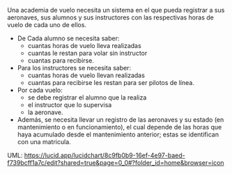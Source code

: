  Una academia de vuelo necesita un sistema en el que pueda registrar a sus aeronaves, sus alumnos y sus instructores con las respectivas horas de vuelo de cada uno de ellos.  
- De Cada alumno se necesita saber:  
  - cuantas horas de vuelo lleva realizadas
  - cuantas le restan para volar sin instructor
  - cuantas para recibirse.  
- Para los instructores se necesita saber:
  - cuantas horas de vuelo llevan realizadas
  - cuantas para recibirse les restan para ser pilotos de línea.  
- Por cada vuelo:
  - se debe registrar el alumno que la realiza
  - el instructor que lo supervisa
  - la aeronave.  
- Además, se necesita llevar un registro de las aeronaves y su estado (en mantenimiento o en funcionamiento), el cual depende de las horas que haya acumulado desde el mantenimiento anterior; estas se identifican con una matricula.  

UML: https://lucid.app/lucidchart/8c9fb0b9-16ef-4e97-baed-f739bcff1a7c/edit?shared=true&page=0_0#?folder_id=home&browser=icon
